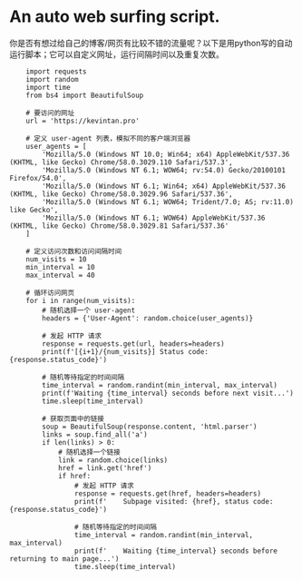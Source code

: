 # An auto web surfing script.
你是否有想过给自己的博客/网页有比较不错的流量呢？以下是用python写的自动运行脚本；它可以自定义网址，运行间隔时间以及重复次数。

        import requests
        import random
        import time
        from bs4 import BeautifulSoup

        # 要访问的网址
        url = 'https://kevintan.pro'

        # 定义 user-agent 列表，模拟不同的客户端浏览器
        user_agents = [
            'Mozilla/5.0 (Windows NT 10.0; Win64; x64) AppleWebKit/537.36 (KHTML, like Gecko) Chrome/58.0.3029.110 Safari/537.3',
            'Mozilla/5.0 (Windows NT 6.1; WOW64; rv:54.0) Gecko/20100101 Firefox/54.0',
            'Mozilla/5.0 (Windows NT 6.1; Win64; x64) AppleWebKit/537.36 (KHTML, like Gecko) Chrome/58.0.3029.96 Safari/537.36',
            'Mozilla/5.0 (Windows NT 6.1; WOW64; Trident/7.0; AS; rv:11.0) like Gecko',
            'Mozilla/5.0 (Windows NT 6.1; WOW64) AppleWebKit/537.36 (KHTML, like Gecko) Chrome/58.0.3029.81 Safari/537.36'
        ]

        # 定义访问次数和访问间隔时间
        num_visits = 10
        min_interval = 10
        max_interval = 40

        # 循环访问网页
        for i in range(num_visits):
            # 随机选择一个 user-agent
            headers = {'User-Agent': random.choice(user_agents)}

            # 发起 HTTP 请求
            response = requests.get(url, headers=headers)
            print(f'[{i+1}/{num_visits}] Status code: {response.status_code}')

            # 随机等待指定的时间间隔
            time_interval = random.randint(min_interval, max_interval)
            print(f'Waiting {time_interval} seconds before next visit...')
            time.sleep(time_interval)

            # 获取页面中的链接
            soup = BeautifulSoup(response.content, 'html.parser')
            links = soup.find_all('a')
            if len(links) > 0:
                # 随机选择一个链接
                link = random.choice(links)
                href = link.get('href')
                if href:
                    # 发起 HTTP 请求
                    response = requests.get(href, headers=headers)
                    print(f'    Subpage visited: {href}, status code: {response.status_code}')

                    # 随机等待指定的时间间隔
                    time_interval = random.randint(min_interval, max_interval)
                    print(f'    Waiting {time_interval} seconds before returning to main page...')
                    time.sleep(time_interval)
